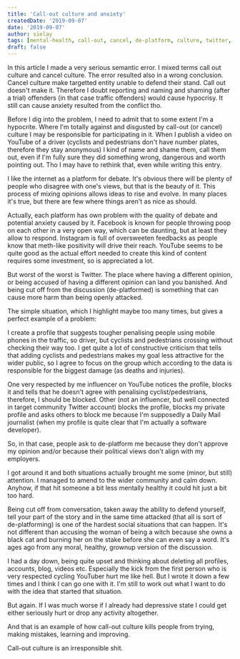 ```yaml
---
title: 'Call-out culture and anxiety'
createdDate: '2019-09-07'
date: '2019-09-07'
author: sielay
tags: [mental-health, call-out, cancel, de-platform, culture, twitter, social-media, youtube]
draft: false
---
```


<div class="review">In this article I made a very serious semantic error. I mixed terms call out culture and cancel culture. The error resulted also in a wrong conclusion. Cancel culture make targetted
entity unable to defend their stand. Call out doesn't make it. Therefore I doubt reporting and 
naming and shaming (after a trial) offenders (in that case traffic offenders) would cause hypocrisy. It still can cause anxiety resulted from the conflict tho.</div>

Before I dig into the problem, I need to admit that to some extent I'm a hypocrite. Where I'm totally against and disgusted by call-out (or cancel) culture I may be responsible for participating in it. When I publish a video on YouTube of a driver (cyclists and pedestrians don't have number plates, therefore they stay anonymous) I kind of name and shame them, call them out, even if I'm fully sure they did something wrong, dangerous and worth pointing out. Tho I may have to rethink that, even while writing this entry.

I like the internet as a platform for debate. It's obvious there will be plenty of people who disagree with one's views, but that is the beauty of it. This process of mixing opinions allows ideas to rise and evolve. In many places it's true, but there are few where things aren't as nice as should.

Actually, each platform has own problem with the quality of debate and potential anxiety caused by it. Facebook is known for people throwing poop on each other in a very open way, which can be daunting, but at least they allow to respond. Instagram is full of oversweeten feedbacks as people know that meth-like positivity will drive their reach. YouTube seems to be quite good as the actual effort needed to create this kind of content requires some investment, so is appreciated a lot.

But worst of the worst is Twitter. The place where having a different opinion, or being accused of having a different opinion can land you banished. And being cut off from the discussion (de-platformed) is something that can cause more harm than being openly attacked.

The simple situation, which I highlight maybe too many times, but gives a perfect example of a problem:

I create a profile that suggests tougher penalising people using mobile phones in the traffic, so driver, but cyclists and pedestrians crossing without checking their way too. I get quite a lot of constructive criticism that tells that adding cyclists and pedestrians makes my goal less attractive for the wider public, so I agree to focus on the group which according to the data is responsible for the biggest damage (as deaths and injuries).

One very respected by me influencer on YouTube notices the profile, blocks it and tells that he doesn't agree with penalising cyclist/pedestrians, therefore, I should be blocked.
Other (not an influencer, but well connected in target community Twitter account) blocks the profile, blocks my private profile and asks others to block me because I'm supposedly a Daily Mail journalist (when my profile is quite clear that I'm actually a software developer).

So, in that case, people ask to de-platform me because they don't approve my opinion and/or because their political views don't align with my employers.

I got around it and both situations actually brought me some (minor, but still) attention. I managed to amend to the wider community and calm down. Anyhow, if that hit someone a bit less mentally healthy it could hit just a bit too hard.

Being cut off from conversation, taken away the ability to defend yourself, tell your part of the story and in the same time attacked (that all is sort of de-platforming) is one of the hardest social situations that can happen. It's not different than accusing the woman of being a witch because she owns a black cat and burning her on the stake before she can even say a word. It's ages ago from any moral, healthy, grownup version of the discussion.

I had a day down, being quite upset and thinking about deleting all profiles, accounts, blog, videos etc. Especially the kick from the first person who is very respected cycling YouTuber hurt me like hell. But I wrote it down a few times and I think I can go one with it. I'm still to work out what I want to do with the idea that started that situation.

But again. If I was much worse if I already had depressive state I could get either seriously hurt or drop any activity altogether.

And that is an example of how call-out culture kills people from trying, making mistakes, learning and improving.

Call-out culture is an irresponsible shit.


